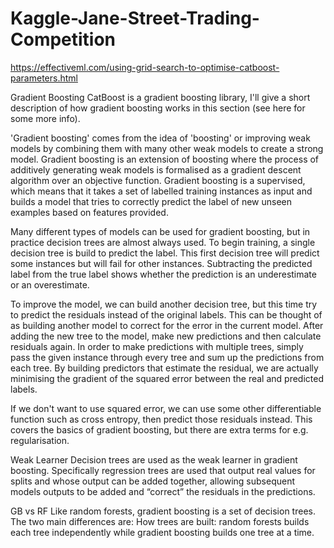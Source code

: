 # Kaggle-Jane-Street-Trading-Competition


https://effectiveml.com/using-grid-search-to-optimise-catboost-parameters.html

Gradient Boosting
CatBoost is a gradient boosting library, I'll give a short description of how gradient boosting works in this section (see here for some more info).

'Gradient boosting' comes from the idea of 'boosting' or improving weak models by combining them with many other weak models to create a strong model. Gradient boosting is an extension of boosting where the process of additively generating weak models is formalised as a gradient descent algorithm over an objective function. Gradient boosting is a supervised, which means that it takes a set of labelled training instances as input and builds a model that tries to correctly predict the label of new unseen examples based on features provided.

Many different types of models can be used for gradient boosting, but in practice decision trees are almost always used. To begin training, a single decision tree is build to predict the label. This first decision tree will predict some instances but will fail for other instances. Subtracting the predicted label from the true label shows whether the prediction is an underestimate or an overestimate.

To improve the model, we can build another decision tree, but this time try to predict the residuals instead of the original labels. This can be thought of as building another model to correct for the error in the current model. After adding the new tree to the model, make new predictions and then calculate residuals again. In order to make predictions with multiple trees, simply pass the given instance through every tree and sum up the predictions from each tree. By building predictors that estimate the residual, we are actually minimising the gradient of the squared error between the real and predicted labels.

If we don't want to use squared error, we can use some other differentiable function such as cross entropy, then predict those residuals instead. This covers the basics of gradient boosting, but there are extra terms for e.g. regularisation.


Weak Learner
Decision trees are used as the weak learner in gradient boosting. Specifically regression trees are used that output real values for splits and whose output can be added together, allowing subsequent models outputs to be added and “correct” the residuals in the predictions.


GB vs RF
Like random forests, gradient boosting is a set of decision trees. The two main differences are: How trees are built: random forests builds each tree independently while gradient boosting builds one tree at a time.


